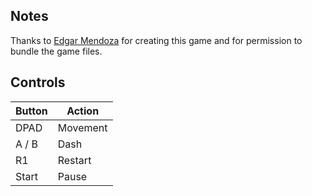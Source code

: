 ## Notes

Thanks to [Edgar Mendoza](https://edgarmendoza.itch.io/) for creating this game and for permission to bundle the game files.  



## Controls

| Button | Action |
|--|--| 
|DPAD|Movement|
|A / B|Dash|
|R1 |Restart|
|Start|Pause|


